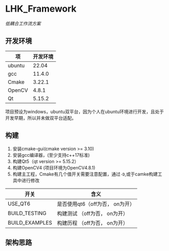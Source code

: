 # LHK_Framework

*低耦合工作流方案*


## 开发环境  

|  项  |  开发环境  | 
|--------------|------------|
| ubuntu       | 22.04      |
| gcc          | 11.4.0     | 
| Cmake        | 3.22.1     | 
| OpenCV       | 4.8.1      | 
| Qt           | 5.15.2     |


项目预设为windows，ubuntu双平台，因为个人在ubuntu环境进行开发，且处于开发早期，所以并未做双平台适配。   


## 构建

1. 安装cmake-gui(cmake version >= 3.10)
1. 安装gcc编译器，(至少支持c++17标准)
2. 构建Qt5（qt version >= 5.15.2） 
3. 构建OpenCV4 (项目环境为OpenCV4.8.1)  
4. 构建主工程，Cmake有几个值开关需要注意配置，通过`-D`,或于camke构建工具中进行修改      

|  开关              |  含义  | 
|-------------------|------------|
| USE_QT6           | 是否使用qt6（off为否， on为开）     |
| BUILD_TESTING     | 构建测试   （off为否， on为开）     | 
| BUILD_EXAMPLES    | 构建历程   （off为否， on为开）     | 



## 架构思路  


